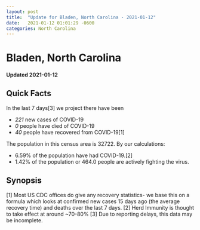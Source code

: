 ```yaml
---
layout: post
title:  "Update for Bladen, North Carolina - 2021-01-12"
date:   2021-01-12 01:01:29 -0600
categories: North Carolina
---
```


# Bladen, North Carolina
#### Updated 2021-01-12

## Quick Facts

In the last 7 days[3] we project there have been
- *221* new cases of COVID-19
- *0* people have died of COVID-19
- *40* people have recovered from COVID-19[1]

The population in this census area is 32722. By our calculations:
- 6.59% of the population have had COVID-19.[2]
- 1.42% of the population or 464.0 people are actively fighting the virus.

## Synopsis




[1] Most US CDC offices do give any recovery statistics- we base this on a formula which looks at confirmed new cases
15 days ago (the average recovery time) and deaths over the last 7 days.
[2] Herd Immunity is thought to take effect at around ~70-80%
[3] Due to reporting delays, this data may be incomplete. 
    